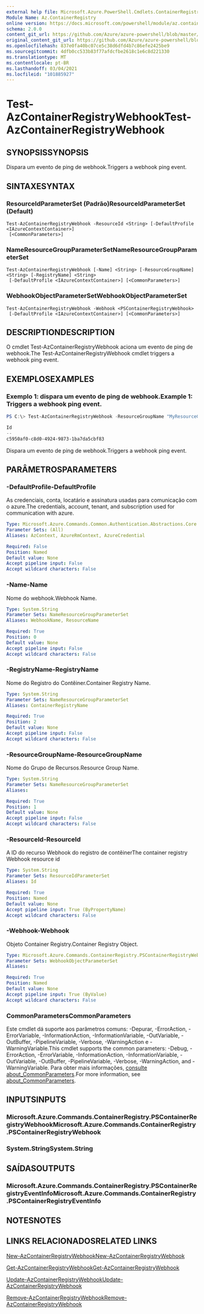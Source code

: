 ```yaml
---
external help file: Microsoft.Azure.PowerShell.Cmdlets.ContainerRegistry.dll-Help.xml
Module Name: Az.ContainerRegistry
online version: https://docs.microsoft.com/powershell/module/az.containerregistry/test-azcontainerregistrywebhook
schema: 2.0.0
content_git_url: https://github.com/Azure/azure-powershell/blob/master/src/ContainerRegistry/ContainerRegistry/help/Test-AzContainerRegistryWebhook.md
original_content_git_url: https://github.com/Azure/azure-powershell/blob/master/src/ContainerRegistry/ContainerRegistry/help/Test-AzContainerRegistryWebhook.md
ms.openlocfilehash: 837e0fa40bc07ce5c38d6dfd4b7c86efe2425be9
ms.sourcegitcommit: 4dfb0cc533b83f77afdcfbe2618c1e6c8d221330
ms.translationtype: MT
ms.contentlocale: pt-BR
ms.lasthandoff: 03/04/2021
ms.locfileid: "101885927"
---
```

# <span data-ttu-id="ce079-101">Test-AzContainerRegistryWebhook</span><span class="sxs-lookup"><span data-stu-id="ce079-101">Test-AzContainerRegistryWebhook</span></span>

## <span data-ttu-id="ce079-102">SYNOPSIS</span><span class="sxs-lookup"><span data-stu-id="ce079-102">SYNOPSIS</span></span>
<span data-ttu-id="ce079-103">Dispara um evento de ping de webhook.</span><span class="sxs-lookup"><span data-stu-id="ce079-103">Triggers a webhook ping event.</span></span>

## <span data-ttu-id="ce079-104">SINTAXE</span><span class="sxs-lookup"><span data-stu-id="ce079-104">SYNTAX</span></span>

### <span data-ttu-id="ce079-105">ResourceIdParameterSet (Padrão)</span><span class="sxs-lookup"><span data-stu-id="ce079-105">ResourceIdParameterSet (Default)</span></span>
```
Test-AzContainerRegistryWebhook -ResourceId <String> [-DefaultProfile <IAzureContextContainer>]
 [<CommonParameters>]
```

### <span data-ttu-id="ce079-106">NameResourceGroupParameterSet</span><span class="sxs-lookup"><span data-stu-id="ce079-106">NameResourceGroupParameterSet</span></span>
```
Test-AzContainerRegistryWebhook [-Name] <String> [-ResourceGroupName] <String> [-RegistryName] <String>
 [-DefaultProfile <IAzureContextContainer>] [<CommonParameters>]
```

### <span data-ttu-id="ce079-107">WebhookObjectParameterSet</span><span class="sxs-lookup"><span data-stu-id="ce079-107">WebhookObjectParameterSet</span></span>
```
Test-AzContainerRegistryWebhook -Webhook <PSContainerRegistryWebhook>
 [-DefaultProfile <IAzureContextContainer>] [<CommonParameters>]
```

## <span data-ttu-id="ce079-108">DESCRIPTION</span><span class="sxs-lookup"><span data-stu-id="ce079-108">DESCRIPTION</span></span>
<span data-ttu-id="ce079-109">O cmdlet Test-AzContainerRegistryWebhook aciona um evento de ping de webhook.</span><span class="sxs-lookup"><span data-stu-id="ce079-109">The Test-AzContainerRegistryWebhook cmdlet triggers a webhook ping event.</span></span>

## <span data-ttu-id="ce079-110">EXEMPLOS</span><span class="sxs-lookup"><span data-stu-id="ce079-110">EXAMPLES</span></span>

### <span data-ttu-id="ce079-111">Exemplo 1: dispara um evento de ping de webhook.</span><span class="sxs-lookup"><span data-stu-id="ce079-111">Example 1: Triggers a webhook ping event.</span></span>
```powershell
PS C:\> Test-AzContainerRegistryWebhook -ResourceGroupName "MyResourceGroup" -RegistryName "MyRegistry" -Name "webhook001"

Id
--
c5950af0-c8d0-4924-9873-1ba7da5cbf83
```

<span data-ttu-id="ce079-112">Dispara um evento de ping de webhook.</span><span class="sxs-lookup"><span data-stu-id="ce079-112">Triggers a webhook ping event.</span></span>

## <span data-ttu-id="ce079-113">PARÂMETROS</span><span class="sxs-lookup"><span data-stu-id="ce079-113">PARAMETERS</span></span>

### <span data-ttu-id="ce079-114">-DefaultProfile</span><span class="sxs-lookup"><span data-stu-id="ce079-114">-DefaultProfile</span></span>
<span data-ttu-id="ce079-115">As credenciais, conta, locatário e assinatura usadas para comunicação com o azure.</span><span class="sxs-lookup"><span data-stu-id="ce079-115">The credentials, account, tenant, and subscription used for communication with azure.</span></span>

```yaml
Type: Microsoft.Azure.Commands.Common.Authentication.Abstractions.Core.IAzureContextContainer
Parameter Sets: (All)
Aliases: AzContext, AzureRmContext, AzureCredential

Required: False
Position: Named
Default value: None
Accept pipeline input: False
Accept wildcard characters: False
```

### <span data-ttu-id="ce079-116">-Name</span><span class="sxs-lookup"><span data-stu-id="ce079-116">-Name</span></span>
<span data-ttu-id="ce079-117">Nome do webhook.</span><span class="sxs-lookup"><span data-stu-id="ce079-117">Webhook Name.</span></span>

```yaml
Type: System.String
Parameter Sets: NameResourceGroupParameterSet
Aliases: WebhookName, ResourceName

Required: True
Position: 0
Default value: None
Accept pipeline input: False
Accept wildcard characters: False
```

### <span data-ttu-id="ce079-118">-RegistryName</span><span class="sxs-lookup"><span data-stu-id="ce079-118">-RegistryName</span></span>
<span data-ttu-id="ce079-119">Nome do Registro do Contêiner.</span><span class="sxs-lookup"><span data-stu-id="ce079-119">Container Registry Name.</span></span>

```yaml
Type: System.String
Parameter Sets: NameResourceGroupParameterSet
Aliases: ContainerRegistryName

Required: True
Position: 2
Default value: None
Accept pipeline input: False
Accept wildcard characters: False
```

### <span data-ttu-id="ce079-120">-ResourceGroupName</span><span class="sxs-lookup"><span data-stu-id="ce079-120">-ResourceGroupName</span></span>
<span data-ttu-id="ce079-121">Nome do Grupo de Recursos.</span><span class="sxs-lookup"><span data-stu-id="ce079-121">Resource Group Name.</span></span>

```yaml
Type: System.String
Parameter Sets: NameResourceGroupParameterSet
Aliases:

Required: True
Position: 1
Default value: None
Accept pipeline input: False
Accept wildcard characters: False
```

### <span data-ttu-id="ce079-122">-ResourceId</span><span class="sxs-lookup"><span data-stu-id="ce079-122">-ResourceId</span></span>
<span data-ttu-id="ce079-123">A ID do recurso Webhook do registro de contêiner</span><span class="sxs-lookup"><span data-stu-id="ce079-123">The container registry Webhook resource id</span></span>

```yaml
Type: System.String
Parameter Sets: ResourceIdParameterSet
Aliases: Id

Required: True
Position: Named
Default value: None
Accept pipeline input: True (ByPropertyName)
Accept wildcard characters: False
```

### <span data-ttu-id="ce079-124">-Webhook</span><span class="sxs-lookup"><span data-stu-id="ce079-124">-Webhook</span></span>
<span data-ttu-id="ce079-125">Objeto Container Registry.</span><span class="sxs-lookup"><span data-stu-id="ce079-125">Container Registry Object.</span></span>

```yaml
Type: Microsoft.Azure.Commands.ContainerRegistry.PSContainerRegistryWebhook
Parameter Sets: WebhookObjectParameterSet
Aliases:

Required: True
Position: Named
Default value: None
Accept pipeline input: True (ByValue)
Accept wildcard characters: False
```

### <span data-ttu-id="ce079-126">CommonParameters</span><span class="sxs-lookup"><span data-stu-id="ce079-126">CommonParameters</span></span>
<span data-ttu-id="ce079-127">Este cmdlet dá suporte aos parâmetros comuns: -Depurar, -ErrorAction, -ErrorVariable, -InformationAction, -InformationVariable, -OutVariable, -OutBuffer, -PipelineVariable, -Verbose, -WarningAction e -WarningVariable.</span><span class="sxs-lookup"><span data-stu-id="ce079-127">This cmdlet supports the common parameters: -Debug, -ErrorAction, -ErrorVariable, -InformationAction, -InformationVariable, -OutVariable, -OutBuffer, -PipelineVariable, -Verbose, -WarningAction, and -WarningVariable.</span></span> <span data-ttu-id="ce079-128">Para obter mais informações, [consulte about_CommonParameters](http://go.microsoft.com/fwlink/?LinkID=113216).</span><span class="sxs-lookup"><span data-stu-id="ce079-128">For more information, see [about_CommonParameters](http://go.microsoft.com/fwlink/?LinkID=113216).</span></span>

## <span data-ttu-id="ce079-129">INPUTS</span><span class="sxs-lookup"><span data-stu-id="ce079-129">INPUTS</span></span>

### <span data-ttu-id="ce079-130">Microsoft.Azure.Commands.ContainerRegistry.PSContainerRegistryWebhook</span><span class="sxs-lookup"><span data-stu-id="ce079-130">Microsoft.Azure.Commands.ContainerRegistry.PSContainerRegistryWebhook</span></span>

### <span data-ttu-id="ce079-131">System.String</span><span class="sxs-lookup"><span data-stu-id="ce079-131">System.String</span></span>

## <span data-ttu-id="ce079-132">SAÍDAS</span><span class="sxs-lookup"><span data-stu-id="ce079-132">OUTPUTS</span></span>

### <span data-ttu-id="ce079-133">Microsoft.Azure.Commands.ContainerRegistry.PSContainerRegistryEventInfo</span><span class="sxs-lookup"><span data-stu-id="ce079-133">Microsoft.Azure.Commands.ContainerRegistry.PSContainerRegistryEventInfo</span></span>

## <span data-ttu-id="ce079-134">NOTES</span><span class="sxs-lookup"><span data-stu-id="ce079-134">NOTES</span></span>

## <span data-ttu-id="ce079-135">LINKS RELACIONADOS</span><span class="sxs-lookup"><span data-stu-id="ce079-135">RELATED LINKS</span></span>

[<span data-ttu-id="ce079-136">New-AzContainerRegistryWebhook</span><span class="sxs-lookup"><span data-stu-id="ce079-136">New-AzContainerRegistryWebhook</span></span>](New-AzContainerRegistryWebhook.md)

[<span data-ttu-id="ce079-137">Get-AzContainerRegistryWebhook</span><span class="sxs-lookup"><span data-stu-id="ce079-137">Get-AzContainerRegistryWebhook</span></span>](Get-AzContainerRegistryWebhook.md)

[<span data-ttu-id="ce079-138">Update-AzContainerRegistryWebhook</span><span class="sxs-lookup"><span data-stu-id="ce079-138">Update-AzContainerRegistryWebhook</span></span>](Update-AzContainerRegistryWebhook.md)

[<span data-ttu-id="ce079-139">Remove-AzContainerRegistryWebhook</span><span class="sxs-lookup"><span data-stu-id="ce079-139">Remove-AzContainerRegistryWebhook</span></span>](Remove-AzContainerRegistryWebhook.md)